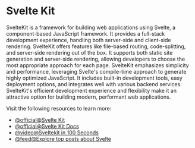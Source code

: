# Svelte Kit

SvelteKit is a framework for building web applications using Svelte, a component-based JavaScript framework. It provides a full-stack development experience, handling both server-side and client-side rendering. SvelteKit offers features like file-based routing, code-splitting, and server-side rendering out of the box. It supports both static site generation and server-side rendering, allowing developers to choose the most appropriate approach for each page. SvelteKit emphasizes simplicity and performance, leveraging Svelte's compile-time approach to generate highly optimized JavaScript. It includes built-in development tools, easy deployment options, and integrates well with various backend services. SvelteKit's efficient development experience and flexibility make it an attractive option for building modern, performant web applications.

Visit the following resources to learn more:

- [@official@Svelte Kit](https://kit.svelte.dev/)
- [@official@Svelte Kit Docs](https://kit.svelte.dev/docs/introduction)
- [@video@Sveltekit in 100 Seconds](https://www.youtube.com/watch?v=H1eEFfAkIik)
- [@feed@Explore top posts about Svelte](https://app.daily.dev/tags/svelte?ref=roadmapsh)
